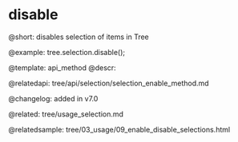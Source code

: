 disable
=============

@short: disables selection of items in Tree





@example:
tree.selection.disable();

@template: api_method
@descr:

@relatedapi: 
tree/api/selection/selection_enable_method.md



@changelog:
added in v7.0

@related: tree/usage_selection.md

@relatedsample: tree/03_usage/09_enable_disable_selections.html